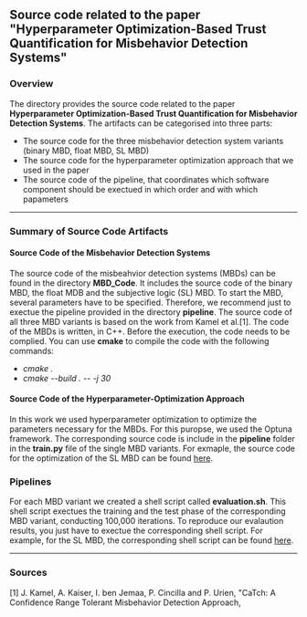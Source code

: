 ## Source code related to the paper "Hyperparameter Optimization-Based Trust Quantification for Misbehavior Detection Systems"

### Overview

The directory provides the source code related to the paper **Hyperparameter Optimization-Based Trust Quantification for Misbehavior Detection Systems**. The artifacts can be categorised into three parts:

- The source code for the three misbehavior detection system variants (binary MBD, float MBD, SL MBD)
- The source code for the hyperparameter optimization approach that we used in the paper
- The source code of the pipeline, that coordinates which software component should be exectued in which order and with which papameters

---

### Summary of Source Code Artifacts

#### Source Code of the Misbehavior Detection Systems

The source code of the misbeahvior detection systems (MBDs) can be found in the directory **MBD_Code**. It includes the source code of the binary MBD, the float MDB and the subjective logic (SL) MBD. To start the MBD, several parameters have to be specified. Therefore, we recommend just to exectue the pipeline provided in the directory **pipeline**. The source code of all three MBD variants is based on the work from Kamel et al.\[1\]. The code of the MBDs is written‚ in C++. Before the execution, the code needs to be complied. You can use **cmake** to compile the code with the following commands:

- *cmake .*
- *cmake --build . -- -j 30*

#### Source Code of the Hyperparameter-Optimization Approach

In this work we used hyperparameter optimization to optimize the parameters necessary for the MBDs. For this puropse, we used the Optuna framework. The corresponding source code is include in the **pipeline** folder in the **train.py** file of the single MBD variants. For exmaple, the source code for the optimization of the SL MBD can be found [here](https://cloudstore.uni-ulm.de/s/9JKabACB5932MTf?dir=/Source_Code_Evaluation/pipeline/SL_MBD_optimized&openfile=true).

### Pipelines

For each MBD variant we created a shell script called **evaluation.sh**. This shell script exectues the training and the test phase of the corresponding MBD variant, conducting 100,000 iterations. To reproduce our evalaution results, you just have to exectue the corresponding shell script. For example, for the SL MBD, the corresponding shell script can be found [here](https://cloudstore.uni-ulm.de/s/9JKabACB5932MTf?dir=/Source_Code_Evaluation/pipeline/SL_MBD_optimized&openfile=true).

---

### Sources

\[1\] J. Kamel, A. Kaiser, I. ben Jemaa, P. Cincilla and P. Urien, "CaTch: A Confidence Range Tolerant Misbehavior Detection Approach,